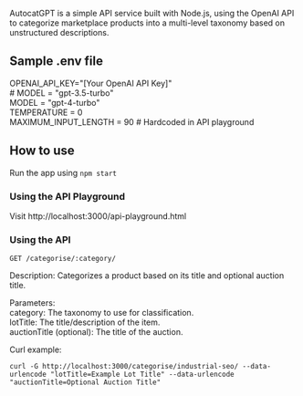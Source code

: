 AutocatGPT is a simple API service built with Node.js, using the OpenAI API to categorize marketplace products into a multi-level taxonomy based on unstructured descriptions.

## Sample .env file

OPENAI_API_KEY="[Your OpenAI API Key]"  
\# MODEL = "gpt-3.5-turbo"  
MODEL = "gpt-4-turbo"  
TEMPERATURE = 0  
MAXIMUM_INPUT_LENGTH = 90 # Hardcoded in API playground

## How to use

Run the app using `npm start`

### Using the API Playground

Visit http://localhost:3000/api-playground.html

### Using the API

`GET /categorise/:category/`

Description: Categorizes a product based on its title and optional auction title.

Parameters:  
    category: The taxonomy to use for classification.  
    lotTitle: The title/description of the item.  
    auctionTitle (optional): The title of the auction.  

Curl example:

`curl -G http://localhost:3000/categorise/industrial-seo/ --data-urlencode "lotTitle=Example Lot Title" --data-urlencode "auctionTitle=Optional Auction Title"`
